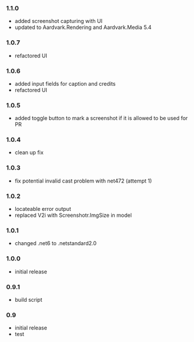 ### 1.1.0
* added screenshot capturing with UI
* updated to Aardvark.Rendering and Aardvark.Media 5.4

### 1.0.7
* refactored UI

### 1.0.6
* added input fields for caption and credits
* refactored UI

### 1.0.5
* added toggle button to mark a screenshot if it is allowed to be used for PR 

### 1.0.4
* clean up fix

### 1.0.3
* fix potential invalid cast problem with net472 (attempt 1)

### 1.0.2
* locateable error output
* replaced V2i with Screenshotr.ImgSize in model

### 1.0.1
* changed .net6 to .netstandard2.0

### 1.0.0
* initial release

### 0.9.1
* build script

### 0.9
* initial release
* test
